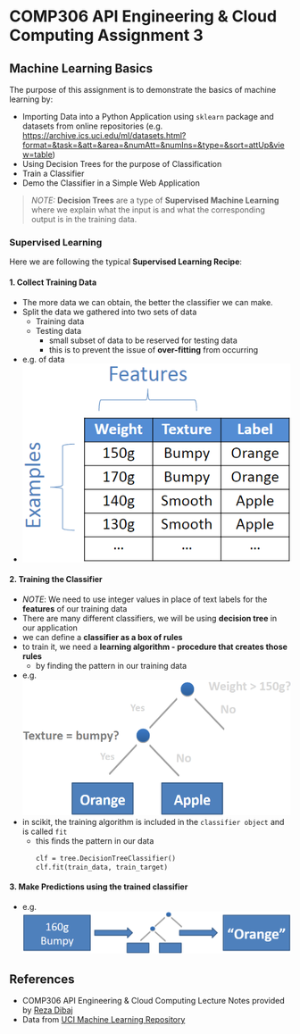 # COMP306 API Engineering & Cloud Computing Assignment 3

## Machine Learning Basics
The purpose of this assignment is to demonstrate the basics of machine learning by:
- Importing Data into a Python Application using `sklearn` package and datasets from online repositories (e.g. https://archive.ics.uci.edu/ml/datasets.html?format=&task=&att=&area=&numAtt=&numIns=&type=&sort=attUp&view=table)
- Using Decision Trees for the purpose of Classification
- Train a Classifier
- Demo the Classifier in a Simple Web Application

>*NOTE:* **Decision Trees** are a type of **Supervised Machine Learning** where we explain what the input is and what the corresponding output is in the training data.

### Supervised Learning
Here we are following the typical **Supervised Learning Recipe**:

#### 1. Collect Training Data
- The more data we can obtain, the better the classifier we can make.
- Split the data we gathered into two sets of data
    - Training data
    - Testing data
        - small subset of data to be reserved for testing data 
        - this is to prevent the issue of **over-fitting** from occurring
- e.g. of data 
- ![](static/img/example_training_data.png)
    
#### 2. Training the Classifier
- _NOTE_: We need to use integer values in place of text labels for the **features** of our training data 
- There are many different classifiers, we will be using **decision tree** in our application
- we can define a **classifier as a box of rules**
- to train it, we need a **learning algorithm - procedure that creates those rules**
    - by finding the pattern in our training data
- e.g. ![](static/img/example_decision_tree.png)
- in scikit, the training algorithm is included in the `classifier object` and is called `fit`
    - this finds the pattern in our data
        ```
        clf = tree.DecisionTreeClassifier()
        clf.fit(train_data, train_target)
        ```
    
#### 3. Make Predictions using the trained classifier
- e.g. ![](static/img/example_decision_tree_classifier.png)

## References
- COMP306 API Engineering & Cloud Computing Lecture Notes provided by [Reza Dibaj](http://smrdibaj.wixsite.com/smrezadibaj)
- Data from [UCI Machine Learning Repository](https://archive.ics.uci.edu/ml/datasets.html?format=&task=&att=&area=&numAtt=&numIns=&type=&sort=attUp&view=table)